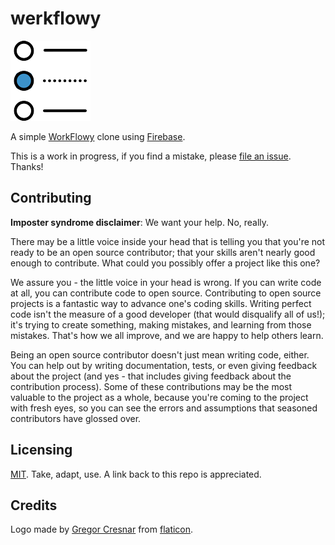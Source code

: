 # werkflowy

![werkflowy](werkflowy-128.png)

A simple [WorkFlowy](https://workflowy.com) clone using [Firebase](https://firebase.google.com/).

This is a work in progress, if you find a mistake, please [file an issue](https://github.com/njncalub/werkflowy/issues). Thanks!

## Contributing

**Imposter syndrome disclaimer**: We want your help. No, really.

There may be a little voice inside your head that is telling you that you're not ready to be an open source contributor; that your skills aren't nearly good enough to contribute. What could you possibly offer a project like this one?

We assure you - the little voice in your head is wrong. If you can write code at all, you can contribute code to open source. Contributing to open source projects is a fantastic way to advance one's coding skills. Writing perfect code isn't the measure of a good developer (that would disqualify all of us!); it's trying to create something, making mistakes, and learning from those mistakes. That's how we all improve, and we are happy to help others learn.

Being an open source contributor doesn't just mean writing code, either. You can help out by writing documentation, tests, or even giving feedback about the project (and yes - that includes giving feedback about the contribution process). Some of these contributions may be the most valuable to the project as a whole, because you're coming to the project with fresh eyes, so you can see the errors and assumptions that seasoned contributors have glossed over.

## Licensing

[MIT](./LICENSE). Take, adapt, use. A link back to this repo is appreciated.

## Credits

Logo made by [Gregor Cresnar](https://www.flaticon.com/authors/gregor-cresnar) from [flaticon](https://www.flaticon.com).
